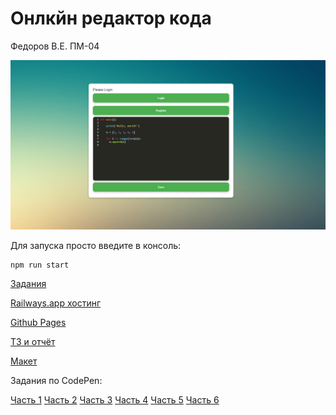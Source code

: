 # Онлкйн редактор кода

Федоров В.Е. ПМ-04 

![Editor](./other/Editor.png)

Для запуска просто введите в консоль:
```
npm run start
```

[Задания](https://docs.google.com/document/d/18_FjXRwT2bI6C7pi3LjRDNZrfZ72d80pdSqeV0Srsw0/edit?usp=sharing)

[Railways.app хостинг](https://editor-production-1614.up.railway.app/)

[Github Pages](https://fenixfve.github.io/)

[ТЗ и отчёт](https://docs.google.com/document/d/1bFHqAHtFTq2yNcr0VE3uKuErmrWbes-ASwODcJDlj1Q/edit)

[Макет](https://www.figma.com/proto/dRPJXVt8BsXN5K4xdME5oL/Editor?node-id=104-3&mode=design&t=p8RwjkHNoaUW4KgJ-1)

Задания по CodePen:

[Часть 1](https://codepen.io/collection/gYGKNv)
[Часть 2](https://codepen.io/collection/Exwpzm)
[Часть 3](https://codepen.io/collection/qOPwbY)
[Часть 4](https://codepen.io/collection/OLOLNw)
[Часть 5](https://codepen.io/collection/JGOWVw)
[Часть 6](https://codepen.io/collection/qOVzwg)
